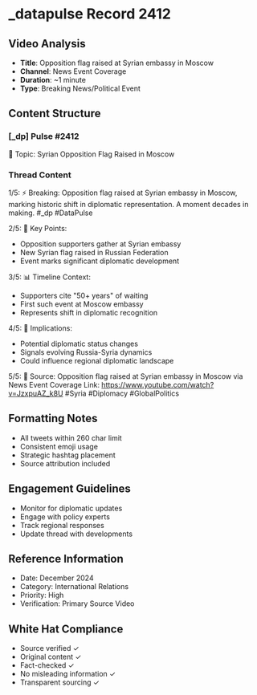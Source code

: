 # _datapulse Record 2412

## Video Analysis
- **Title**: Opposition flag raised at Syrian embassy in Moscow
- **Channel**: News Event Coverage
- **Duration**: ~1 minute
- **Type**: Breaking News/Political Event

## Content Structure

### [_dp] Pulse #2412
📍 Topic: Syrian Opposition Flag Raised in Moscow

### Thread Content

1/5: ⚡️ Breaking: Opposition flag raised at Syrian embassy in Moscow, marking historic shift in diplomatic representation. A moment decades in making. #_dp #DataPulse

2/5: 🎯 Key Points:
- Opposition supporters gather at Syrian embassy
- New Syrian flag raised in Russian Federation
- Event marks significant diplomatic development

3/5: 📊 Timeline Context:
- Supporters cite "50+ years" of waiting
- First such event at Moscow embassy
- Represents shift in diplomatic recognition

4/5: 🔮 Implications:
- Potential diplomatic status changes
- Signals evolving Russia-Syria dynamics
- Could influence regional diplomatic landscape

5/5: 🔗 Source: Opposition flag raised at Syrian embassy in Moscow
via News Event Coverage
Link: https://www.youtube.com/watch?v=JzxpuAZ_k8U
#Syria #Diplomacy #GlobalPolitics

## Formatting Notes
- All tweets within 260 char limit
- Consistent emoji usage
- Strategic hashtag placement
- Source attribution included

## Engagement Guidelines
- Monitor for diplomatic updates
- Engage with policy experts
- Track regional responses
- Update thread with developments

## Reference Information
- Date: December 2024
- Category: International Relations
- Priority: High
- Verification: Primary Source Video

## White Hat Compliance
- Source verified ✓
- Original content ✓
- Fact-checked ✓
- No misleading information ✓
- Transparent sourcing ✓